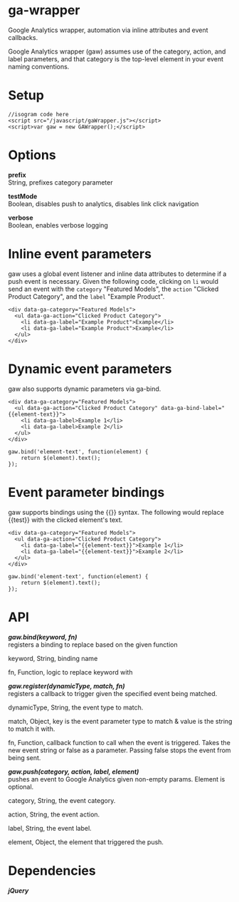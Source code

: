 # ga-wrapper
Google Analytics wrapper, automation via inline attributes and event callbacks.

Google Analytics wrapper (gaw) assumes use of the category, action, and label parameters, and that category is the top-level element in your event naming conventions.  

# Setup  
```
//isogram code here
<script src="/javascript/gaWrapper.js"></script>  
<script>var gaw = new GAWrapper();</script>
```
  
# Options  
**prefix**  
String, prefixes category parameter  
  
**testMode**  
Boolean, disables push to analytics, disables link click navigation  
  
**verbose**  
Boolean, enables verbose logging

# Inline event parameters
gaw uses a global event listener and inline data attributes to determine if a push event is necessary. Given the following code, clicking on `li` would send an event with the `category` "Featured Models", the `action` "Clicked Product Category", and the `label` "Example Product".  
```
<div data-ga-category="Featured Models">
  <ul data-ga-action="Clicked Product Category">
    <li data-ga-label="Example Product">Example</li>
    <li data-ga-label="Example Product">Example</li>
  </ul>
</div>
```  
  
# Dynamic event parameters  
gaw also supports dynamic parameters via ga-bind.

```
<div data-ga-category="Featured Models">
  <ul data-ga-action="Clicked Product Category" data-ga-bind-label="{{element-text}}">
    <li data-ga-label>Example 1</li>
    <li data-ga-label>Example 2</li>
  </ul>
</div>
```
```
gaw.bind('element-text', function(element) {
    return $(element).text();
});
```  
  
  
# Event parameter bindings
gaw supports bindings using the {{}} syntax. The following would replace {{test}} with the clicked element's text.
  

```
<div data-ga-category="Featured Models">
  <ul data-ga-action="Clicked Product Category">
    <li data-ga-label="{{element-text}}">Example 1</li>
    <li data-ga-label="{{element-text}}">Example 2</li>
  </ul>
</div>
```
```
gaw.bind('element-text', function(element) {
    return $(element).text();
});
```  
  
  
# API  
***gaw.bind(keyword, fn)***  
registers a binding to replace based on the given function  
  
keyword, String, binding name  
  
fn, Function, logic to replace keyword with  
  
  
***gaw.register(dynamicType, match, fn)***  
registers a callback to trigger given the specified event being matched.  
  
  
dynamicType, String, the event type to match.  
  
match, Object, key is the event parameter type to match & value is the string to match it with.  
  
fn, Function, callback function to call when the event is triggered. Takes the new event string or false as a parameter. Passing false stops the event from being sent.
  
  
***gaw.push(category, action, label, element)***  
pushes an event to Google Analytics given non-empty params. Element is optional.  
  
  
category, String, the event category.  
  
action, String, the event action.  
  
label, String, the event label.  
  
element, Object, the element that triggered the push.  
  
# Dependencies
***jQuery***
